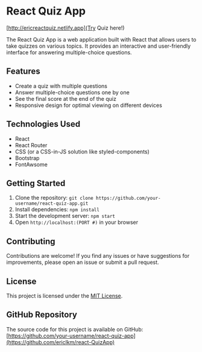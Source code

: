 # React Quiz App
[http://ericreactquiz.netlify.app](Try Quiz here!)


The React Quiz App is a web application built with React that allows users to take quizzes on various topics. It provides an interactive and user-friendly interface for answering multiple-choice questions.

## Features

- Create a quiz with multiple questions
- Answer multiple-choice questions one by one
- See the final score at the end of the quiz
- Responsive design for optimal viewing on different devices

## Technologies Used

- React
- React Router
- CSS (or a CSS-in-JS solution like styled-components)
- Bootstrap
- FontAwsome

## Getting Started

1. Clone the repository: `git clone https://github.com/your-username/react-quiz-app.git`
2. Install dependencies: `npm install`
3. Start the development server: `npm start`
4. Open `http://localhost:(PORT #)` in your browser

## Contributing

Contributions are welcome! If you find any issues or have suggestions for improvements, please open an issue or submit a pull request.

## License

This project is licensed under the [MIT License](LICENSE).

## GitHub Repository

The source code for this project is available on GitHub: [https://github.com/your-username/react-quiz-app](https://github.com/ericlkm/react-QuizApp)
